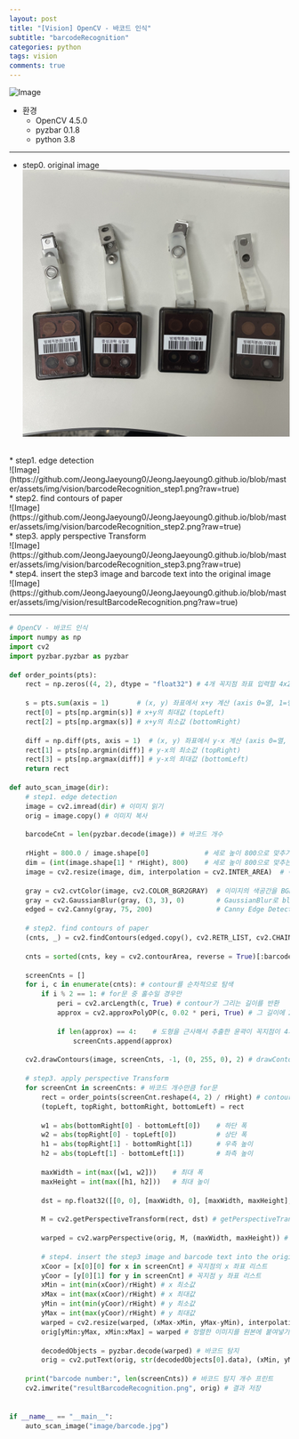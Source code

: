 ```yaml
---
layout: post
title: "[Vision] OpenCV - 바코드 인식"
subtitle: "barcodeRecognition"
categories: python
tags: vision
comments: true
---
```


![Image](https://github.com/JeongJaeyoung0/JeongJaeyoung0.github.io/blob/master/assets/img/vision/barcodeRecognition.png?raw=true)

* 환경
    * OpenCV 4.5.0
    * pyzbar 0.1.8
    * python 3.8

* * *
* step0. original image<br>
![Image](https://github.com/JeongJaeyoung0/JeongJaeyoung0.github.io/blob/master/assets/img/vision/barcode.jpg?raw=true)
<br>
* step1. edge detection<br>
![Image](https://github.com/JeongJaeyoung0/JeongJaeyoung0.github.io/blob/master/assets/img/vision/barcodeRecognition_step1.png?raw=true)
<br>
* step2. find contours of paper<br>
![Image](https://github.com/JeongJaeyoung0/JeongJaeyoung0.github.io/blob/master/assets/img/vision/barcodeRecognition_step2.png?raw=true)
<br>
* step3. apply perspective Transform<br>
![Image](https://github.com/JeongJaeyoung0/JeongJaeyoung0.github.io/blob/master/assets/img/vision/barcodeRecognition_step3.png?raw=true)
<br>
* step4. insert the step3 image and barcode text into the original image<br>
![Image](https://github.com/JeongJaeyoung0/JeongJaeyoung0.github.io/blob/master/assets/img/vision/resultBarcodeRecognition.png?raw=true)

* * *

```python
# OpenCV - 바코드 인식
import numpy as np
import cv2
import pyzbar.pyzbar as pyzbar

def order_points(pts):
    rect = np.zeros((4, 2), dtype = "float32") # 4개 꼭지점 좌표 입력할 4x2 행렬 생성

    s = pts.sum(axis = 1)       # (x, y) 좌표에서 x+y 계산 (axis 0=열, 1=행)
    rect[0] = pts[np.argmin(s)] # x+y의 최대값 (topLeft)
    rect[2] = pts[np.argmax(s)] # x+y의 최소값 (bottomRight)

    diff = np.diff(pts, axis = 1)  # (x, y) 좌표에서 y-x 계산 (axis 0=열, 1=행)
    rect[1] = pts[np.argmin(diff)] # y-x의 최소값 (topRight)
    rect[3] = pts[np.argmax(diff)] # y-x의 최대값 (bottomLeft)
    return rect

def auto_scan_image(dir):
    # step1. edge detection
    image = cv2.imread(dir) # 이미지 읽기
    orig = image.copy() # 이미지 복사
    
    barcodeCnt = len(pyzbar.decode(image)) # 바코드 개수

    rHight = 800.0 / image.shape[0]              # 세로 높이 800으로 맞추기 위해
    dim = (int(image.shape[1] * rHight), 800)    # 세로 높이 800으로 맞추는 비율만큼 가로 길이에 곱함
    image = cv2.resize(image, dim, interpolation = cv2.INTER_AREA)  # 이미지 resize
    
    gray = cv2.cvtColor(image, cv2.COLOR_BGR2GRAY)  # 이미지의 색공간을 BGR에서 GRAY로 변화
    gray = cv2.GaussianBlur(gray, (3, 3), 0)        # GaussianBlur로 blur 효과 부여(윤곽 검출을 위함)
    edged = cv2.Canny(gray, 75, 200)                # Canny Edge Detection을 통해 edge 검출

    # step2. find contours of paper
    (cnts, _) = cv2.findContours(edged.copy(), cv2.RETR_LIST, cv2.CHAIN_APPROX_SIMPLE) # findContours를 통해 contours들을 반환받음

    cnts = sorted(cnts, key = cv2.contourArea, reverse = True)[:barcodeCnt*2] # 반환 받은 contour를 윤곽이 그린 면적(cv2.contourArea)이 큰 순서대로 정렬해서 barcodeCnt개수 * 2개 받아옴
    
    screenCnts = []
    for i, c in enumerate(cnts): # contour를 순차적으로 탐색
        if i % 2 == 1: # for문 중 홀수일 경우만
            peri = cv2.arcLength(c, True) # contour가 그리는 길이를 반환
            approx = cv2.approxPolyDP(c, 0.02 * peri, True) # 그 길이에 2% 정도 오차를 해서 approxPolyDP를 통해 도형을 근사해서 구함

            if len(approx) == 4:    # 도형을 근사해서 추출한 윤곽이 꼭지점이 4개라면 그것이 명함의 윤곽으로 지정
                screenCnts.append(approx)

    cv2.drawContours(image, screenCnts, -1, (0, 255, 0), 2) # drawContours를 통해 contours를 그림

    # step3. apply perspective Transform
    for screenCnt in screenCnts: # 바코드 개수만큼 for문
        rect = order_points(screenCnt.reshape(4, 2) / rHight) # contours에서 4개의 꼭지점을 4x2의 배열로 재정렬하여 rHight로 나눔 (원본 이미지로 변환하기 위해)
        (topLeft, topRight, bottomRight, bottomLeft) = rect

        w1 = abs(bottomRight[0] - bottomLeft[0])    # 하단 폭
        w2 = abs(topRight[0] - topLeft[0])          # 상단 폭
        h1 = abs(topRight[1] - bottomRight[1])      # 우측 높이
        h2 = abs(topLeft[1] - bottomLeft[1])        # 좌측 높이

        maxWidth = int(max([w1, w2]))    # 최대 폭
        maxHeight = int(max([h1, h2]))   # 최대 높이

        dst = np.float32([[0, 0], [maxWidth, 0], [maxWidth, maxHeight], [0, maxHeight]]) # 변환될 크기만큼 행렬 생성

        M = cv2.getPerspectiveTransform(rect, dst) # getPerspectiveTransform()함수를 통해서 나머지 픽셀을 옮기는 매트릭스 M에 반환
        
        warped = cv2.warpPerspective(orig, M, (maxWidth, maxHeight)) # M을 warpPerspective()에 넣음으로써 최종적으로 반듯한 사각형으로 변환된 이미지를 받음
        
        # step4. insert the step3 image and barcode text into the original image
        xCoor = [x[0][0] for x in screenCnt] # 꼭지점의 x 좌표 리스트
        yCoor = [y[0][1] for y in screenCnt] # 꼭지점 y 좌표 리스트
        xMin = int(min(xCoor)/rHight) # x 최소값
        xMax = int(max(xCoor)/rHight) # x 최대값
        yMin = int(min(yCoor)/rHight) # y 최소값
        yMax = int(max(yCoor)/rHight) # y 최대값
        warped = cv2.resize(warped, (xMax-xMin, yMax-yMin), interpolation = cv2.INTER_AREA)  # 이미지 resize
        orig[yMin:yMax, xMin:xMax] = warped # 정렬한 이미지를 원본에 붙여넣기 (각 위치별 x, y의 최소값 기준)

        decodedObjects = pyzbar.decode(warped) # 바코드 탐지
        orig = cv2.putText(orig, str(decodedObjects[0].data), (xMin, yMax+50), cv2.FONT_HERSHEY_COMPLEX, 2, (0, 255, 255), 3) # 디코드 글자 삽입

    print("barcode number:", len(screenCnts)) # 바코드 탐지 개수 프린트
    cv2.imwrite("resultBarcodeRecognition.png", orig) # 결과 저장


if __name__ == "__main__":
    auto_scan_image("image/barcode.jpg")
```